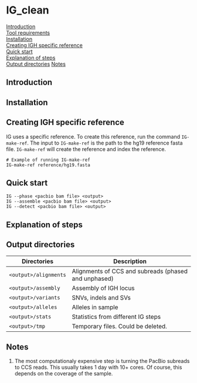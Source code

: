 # IG_clean

[Introduction](#introduction)  
[Tool requirements](#tool-requirements)  
[Installation](#installation)  
[Creating IGH specific reference](#creating-igh-specific-reference)<br>
[Quick start](#quick-start)<br>
[Explanation of steps](#explanation-of-steps)<br>
[Output directories](#output-directories)
[Notes](#notes)

## Introduction
## Installation
## Creating IGH specific reference
IG uses a specific reference. To create this reference, run the command `IG-make-ref`. The input to `IG-make-ref` is the path to the hg19 reference fasta file. `IG-make-ref` will create the reference and index the reference.
```
# Example of running IG-make-ref
IG-make-ref reference/hg19.fasta
```
## Quick start
```
IG --phase <pacbio bam file> <output> 
IG --assemble <pacbio bam file> <output> 
IG --detect <pacbio bam file> <output> 
```
## Explanation of steps

## Output directories
| Directories            | Description                                          |
|------------------------|------------------------------------------------------|
| `<output>/alignments`  | Alignments of CCS and subreads (phased and unphased) |
| `<output>/assembly`    | Assembly of IGH locus                                |
| `<output>/variants`    | SNVs, indels and SVs                                 |
| `<output>/alleles`     | Alleles in sample                                    |
| `<output>/stats`       | Statistics from different IG steps                   |
| `<output>/tmp`         | Temporary files. Could be deleted.                   |

## Notes
1. The most computationaly expensive step is turning the PacBio subreads to CCS reads. This usually takes 1 day with 10+ cores. Of course, this depends on the coverage of the sample.
